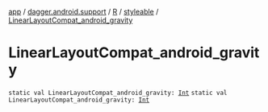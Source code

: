 [app](../../../index.md) / [dagger.android.support](../../index.md) / [R](../index.md) / [styleable](index.md) / [LinearLayoutCompat_android_gravity](./-linear-layout-compat_android_gravity.md)

# LinearLayoutCompat_android_gravity

`static val LinearLayoutCompat_android_gravity: `[`Int`](https://kotlinlang.org/api/latest/jvm/stdlib/kotlin/-int/index.html)
`static val LinearLayoutCompat_android_gravity: `[`Int`](https://kotlinlang.org/api/latest/jvm/stdlib/kotlin/-int/index.html)